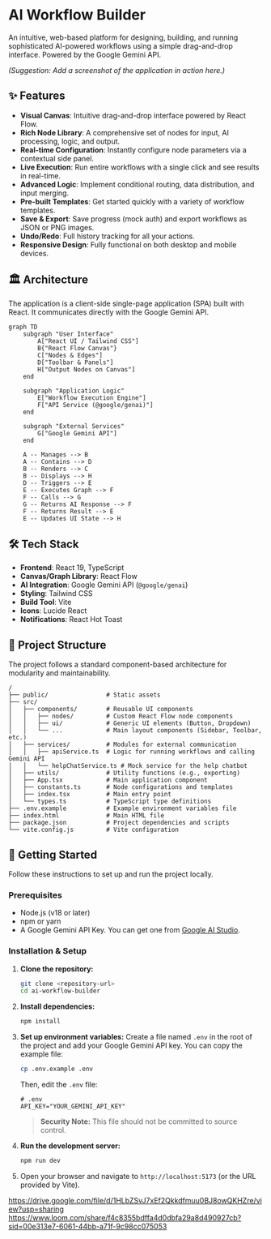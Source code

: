 # AI Workflow Builder

An intuitive, web-based platform for designing, building, and running sophisticated AI-powered workflows using a simple drag-and-drop interface. Powered by the Google Gemini API.

*(Suggestion: Add a screenshot of the application in action here.)*

## ✨ Features

*   **Visual Canvas**: Intuitive drag-and-drop interface powered by React Flow.
*   **Rich Node Library**: A comprehensive set of nodes for input, AI processing, logic, and output.
*   **Real-time Configuration**: Instantly configure node parameters via a contextual side panel.
*   **Live Execution**: Run entire workflows with a single click and see results in real-time.
*   **Advanced Logic**: Implement conditional routing, data distribution, and input merging.
*   **Pre-built Templates**: Get started quickly with a variety of workflow templates.
*   **Save & Export**: Save progress (mock auth) and export workflows as JSON or PNG images.
*   **Undo/Redo**: Full history tracking for all your actions.
*   **Responsive Design**: Fully functional on both desktop and mobile devices.

## 🏛️ Architecture

The application is a client-side single-page application (SPA) built with React. It communicates directly with the Google Gemini API.

```mermaid
graph TD
    subgraph "User Interface"
        A["React UI / Tailwind CSS"]
        B{"React Flow Canvas"}
        C["Nodes & Edges"]
        D["Toolbar & Panels"]
        H["Output Nodes on Canvas"]
    end

    subgraph "Application Logic"
        E["Workflow Execution Engine"]
        F["API Service (@google/genai)"]
    end

    subgraph "External Services"
        G["Google Gemini API"]
    end

    A -- Manages --> B
    A -- Contains --> D
    B -- Renders --> C
    B -- Displays --> H
    D -- Triggers --> E
    E -- Executes Graph --> F
    F -- Calls --> G
    G -- Returns AI Response --> F
    F -- Returns Result --> E
    E -- Updates UI State --> H
```

## 🛠️ Tech Stack

*   **Frontend**: React 19, TypeScript
*   **Canvas/Graph Library**: React Flow
*   **AI Integration**: Google Gemini API (`@google/genai`)
*   **Styling**: Tailwind CSS
*   **Build Tool**: Vite
*   **Icons**: Lucide React
*   **Notifications**: React Hot Toast

## 📂 Project Structure

The project follows a standard component-based architecture for modularity and maintainability.

```
/
├── public/                # Static assets
├── src/
│   ├── components/        # Reusable UI components
│   │   ├── nodes/         # Custom React Flow node components
│   │   ├── ui/            # Generic UI elements (Button, Dropdown)
│   │   └── ...            # Main layout components (Sidebar, Toolbar, etc.)
│   ├── services/          # Modules for external communication
│   │   ├── apiService.ts  # Logic for running workflows and calling Gemini API
│   │   └── helpChatService.ts # Mock service for the help chatbot
│   ├── utils/             # Utility functions (e.g., exporting)
│   ├── App.tsx            # Main application component
│   ├── constants.ts       # Node configurations and templates
│   ├── index.tsx          # Main entry point
│   └── types.ts           # TypeScript type definitions
├── .env.example           # Example environment variables file
├── index.html             # Main HTML file
├── package.json           # Project dependencies and scripts
└── vite.config.js         # Vite configuration
```

## 🚀 Getting Started

Follow these instructions to set up and run the project locally.

### Prerequisites

*   Node.js (v18 or later)
*   npm or yarn
*   A Google Gemini API Key. You can get one from [Google AI Studio](https://aistudio.google.com/app/apikey).

### Installation & Setup

1.  **Clone the repository:**
    ```bash
    git clone <repository-url>
    cd ai-workflow-builder
    ```

2.  **Install dependencies:**
    ```bash
    npm install
    ```

3.  **Set up environment variables:**
    Create a file named `.env` in the root of the project and add your Google Gemini API key. You can copy the example file:
    ```bash
    cp .env.example .env
    ```
    Then, edit the `.env` file:
    ```env
    # .env
    API_KEY="YOUR_GEMINI_API_KEY"
    ```
    > **Security Note:** This file should not be committed to source control.

4.  **Run the development server:**
    ```bash
    npm run dev
    ```

5.  Open your browser and navigate to `http://localhost:5173` (or the URL provided by Vite).



https://drive.google.com/file/d/1HLbZSvJ7xEf2Qkkdfmuu0BJ8owQKHZre/view?usp=sharing
https://www.loom.com/share/f4c8355bdffa4d0dbfa29a8d490927cb?sid=00e313e7-6061-44bb-a71f-9c98cc075053
